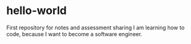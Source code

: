 # hello-world
First repository for notes and assessment sharing
I am learning how to code, because I want to become a software engineer.
